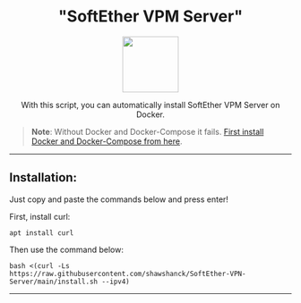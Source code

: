 <h1 align="center">"SoftEther VPM Server"</h1>

<p align="center">
<img src="https://cdn-thumbs.imagevenue.com/d8/24/31/ME16QOGV_b.png" width="100">
<br>
</p>

<p align="center">With this script, you can automatically install SoftEther VPM Server on Docker.</p>

>**Note**: Without Docker and Docker-Compose it fails. [First install Docker and Docker-Compose from here](https://github.com/shawshanck/Docker-and-Docker-Compose).

<hr>

<h2>Installation:</h2>

Just copy and paste the commands below and press enter!

First, install curl:

```
apt install curl
```
Then use the command below:

```
bash <(curl -Ls https://raw.githubusercontent.com/shawshanck/SoftEther-VPN-Server/main/install.sh --ipv4)
```
<hr>
